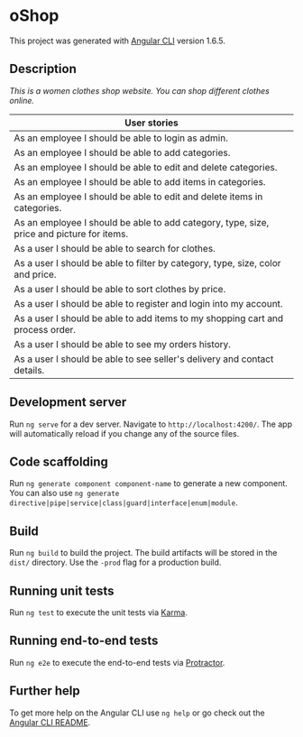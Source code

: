 # oShop

This project was generated with [Angular CLI](https://github.com/angular/angular-cli) version 1.6.5.

## Description
_This is a women clothes shop website. You can shop different clothes online._

| User stories                                                                              |
|-------------------------------------------------------------------------------------------|
| As an employee I should be able to login as admin.                                        |
| As an employee I should be able to add categories.                                        |
| As an employee I should be able to edit and delete categories.                            |
| As an employee I should be able to add items in categories.                               |
| As an employee I should be able to edit and delete items in categories.                   |
| As an employee I should be able to add category, type, size, price and picture for items. |
| As a user I should be able to search for clothes.                                         |
| As a user I should be able to filter by category, type, size, color and price.            |
| As a user I should be able to sort clothes by price.                                      |
| As a user I should be able to register and login into my account.                         |
| As a user I should be able to add items to my shopping cart and process order.            |
| As a user I should be able to see my orders history.                                      |
| As a user I should be able to see seller's delivery and contact details.                  |


## Development server

Run `ng serve` for a dev server. Navigate to `http://localhost:4200/`. The app will automatically reload if you change any of the source files.

## Code scaffolding

Run `ng generate component component-name` to generate a new component. You can also use `ng generate directive|pipe|service|class|guard|interface|enum|module`.

## Build

Run `ng build` to build the project. The build artifacts will be stored in the `dist/` directory. Use the `-prod` flag for a production build.

## Running unit tests

Run `ng test` to execute the unit tests via [Karma](https://karma-runner.github.io).

## Running end-to-end tests

Run `ng e2e` to execute the end-to-end tests via [Protractor](http://www.protractortest.org/).

## Further help

To get more help on the Angular CLI use `ng help` or go check out the [Angular CLI README](https://github.com/angular/angular-cli/blob/master/README.md).
